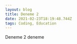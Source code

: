 ```yaml
---
layout: blog
title: Deneme 2
date: 2021-02-23T18:19:48.744Z
tags: Coding, Education
---
```

Deneme 2 deneme